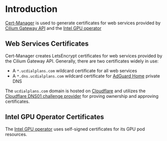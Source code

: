 # Introduction
[Cert-Manager](https://github.com/cert-manager/cert-manager) is used to generate certificates for web services provided by [Cilium Gateway API](/manifests/cilium) and the [Intel GPU operator](/manifests/media-tools/intel-gpu)

## Web Services Certificates
Cert-Manager creates LetsEncrypt certificates for web services provided by the Cilium Gateway API. Generally, there are two certificates widely in use:
* A `*.ucdialplans.com` wildcard certificate for all web services
* A `*.dns.ucdialplans.com` wildcard certificate for [AdGuard Home](/manifests/adguard) private DNS

The `ucdialplans.com` domain is hosted on [Cloudflare](https://dash.cloudflare.com/login) and utilizes the [Cloudflare DNS01 challenge provider](https://cert-manager.io/docs/configuration/acme/dns01/cloudflare/) for proving ownership and approving certificates.

## Intel GPU Operator Certificates
The [Intel GPU operator](/manifests/media-tools/intel-gpu) uses self-signed certificates for its GPU pod resources.